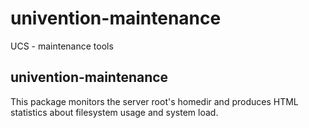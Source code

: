 # univention-maintenance
UCS - maintenance tools

## univention-maintenance
This package monitors the server root's homedir and produces HTML statistics about filesystem usage and system load.
